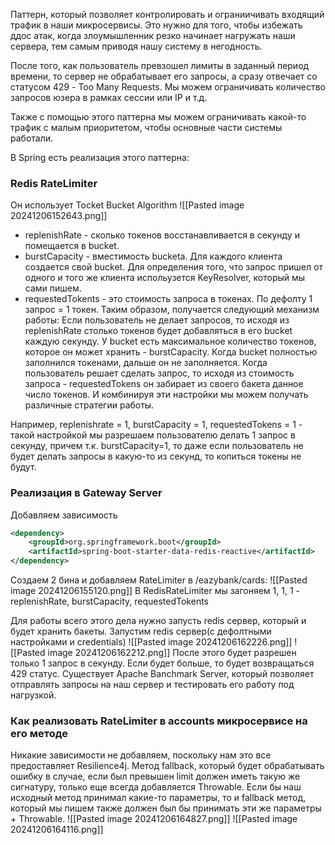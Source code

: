Паттерн, который позволяет контролировать и ограниичивать входящий трафик в наши микросервисы. Это нужно для того, чтобы избежать ддос атак, когда злоумышленник резко начинает нагружать наши сервера, тем самым приводя нашу систему в негодность. 

После того, как пользователь превзошел лимиты в заданный период времени, то сервер не обрабатывает его запросы, а сразу отвечает со статусом 429 - Too Many Requests. Мы можем ограничивать количество запросов юзера в рамках сессии или IP и т.д.

Также с помощью этого паттерна мы можем ограничивать какой-то трафик с малым приоритетом, чтобы основные части системы работали. 

В Spring есть реализация этого паттерна:
### Redis RateLimiter
Он использует Tocket Bucket Algorithm
![[Pasted image 20241206152643.png]]
- replenishRate - сколько токенов восстанавливается в секунду и помещается в bucket. 
- burstCapacity - вместимость bucketa. Для каждого клиента создается свой bucket. Для определения того, что запрос пришел от одного и того же клиента испольузется KeyResolver, который мы сами пишем. 
- requestedTokents - это стоимость запроса в токенах. По дефолту 1 запрос = 1 токен.
Таким образом, получается следующий механизм работы:
Если пользователь не делает запросов, то исходя из replenishRate столько токенов будет добавляться в его bucket каждую секунду. У bucket есть максимальное количество токенов, которое он может хранить - burstCapacity. Когда bucket полностью заполнился токенами, дальше он не заполняется. Когда пользователь решает сделать запрос, то исходя из стоимость запроса - requestedTokens он забирает из своего бакета данное число токенов. И комбинируя эти настройки мы можем получать различные стратегии работы. 

Например, replenishrate = 1, burstCapacity = 1, requestedTokens = 1 - такой настройкой мы разрешаем пользователю делать 1 запрос в секунду, причем т.к. burstCapacity=1, то даже если пользователь не будет делать запросы в какую-то из секунд, то копиться токены не будут.

### Реализация в Gateway Server
Добавляем зависимость
```xml
<dependency>  
    <groupId>org.springframework.boot</groupId>  
    <artifactId>spring-boot-starter-data-redis-reactive</artifactId>  
</dependency>
```
Создаем 2 бина и добавляем RateLimiter в /eazybank/cards:
![[Pasted image 20241206155120.png]]
В RedisRateLimiter мы загоняем 1, 1, 1 - replenishRate, burstCapacity, requestedTokents

Для работы всего этого дела нужно запусть redis сервер, который и будет хранить бакеты.
Запустим redis сервер(с дефолтными настройками и credentials)
![[Pasted image 20241206162226.png]]
![[Pasted image 20241206162212.png]]
После этого будет разрешен только 1 запрос в секунду. Если будет больше, то будет возвращаться 429 статус.
Существует Apache Banchmark Server, который позволяет отправлять запросы на наш сервер и тестировать его работу под нагрузкой. 

### Как реализовать RateLimiter в accounts микросервисе на его методе
Никакие зависимости не добавляем, поскольку нам это все предоставляет Resilience4j.
Метод fallback, который будет обрабатывать ошибку в случае, если был превышен limit должен иметь такую же сигнатуру, только еще всегда добавляется Throwable. Если бы наш исходный метод принимал какие-то параметры, то и fallback метод, который мы пишем также должен был бы принимать эти же параметры + Throwable.
![[Pasted image 20241206164827.png]]
![[Pasted image 20241206164116.png]]
